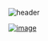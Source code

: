 ![header](https://github.com/user-attachments/assets/1624b8cb-ac0f-479c-8fbf-233d2a222531)
<!--[![Miro](https://github.com/user-attachments/assets/07b5164a-d3cd-4856-a1a3-9c5e9b49c944)]()

![divisor](https://github.com/user-attachments/assets/0c6004f2-3994-4a68-ae9e-adf744101256)--->

[![image](https://github.com/user-attachments/assets/da9f3699-029a-4d11-be00-af9ff4b107d5)](https://thamine-s.github.io/Projeto-Banco-BV/)

